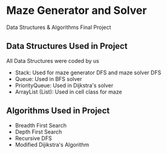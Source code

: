 # Maze Generator and Solver
Data Structures & Algorithms Final Project

## Data Structures Used in Project
All Data Structures were coded by us
 - Stack: Used for maze generator DFS and maze solver DFS
 - Queue: Used in BFS solver
 - PriorityQueue: Used in Dijkstra's solver
 - ArrayList (List): Used in cell class for maze

## Algorithms Used in Project
 - Breadth First Search
 - Depth First Search
 - Recursive DFS
 - Modified Dijikstra's Algorithm